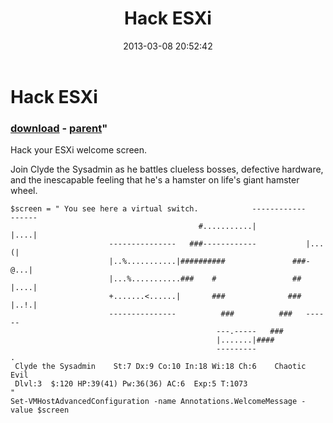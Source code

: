 ﻿---
pid:            4005
parent:         1556
children:       
poster:         manwithahack
title:          Hack ESXi
date:           2013-03-08 20:52:42
format:         posh
---

# Hack ESXi

### [download](4005.ps1) - [parent](1556.md)"

Hack your ESXi welcome screen.

Join Clyde the Sysadmin as he battles clueless bosses, defective hardware, and the inescapable feeling that he's a hamster on life's giant hamster wheel.

```posh
$screen = " You see here a virtual switch.            ------------           ------
                                          #...........|           |....|
                      ---------------   ###------------           |...(|
                      |..%...........|##########               ###-@...|
                      |...%...........###    #                 ## |....|
                      +.......<......|       ###              ### |..!.|
                      ---------------          ###          ###   ------
                                              ---.-----   ###
                                              |.......|####
                                              ---------
.
 Clyde the Sysadmin    St:7 Dx:9 Co:10 In:18 Wi:18 Ch:6    Chaotic Evil
 Dlvl:3  $:120 HP:39(41) Pw:36(36) AC:6  Exp:5 T:1073
"
Set-VMHostAdvancedConfiguration -name Annotations.WelcomeMessage -value $screen
```
